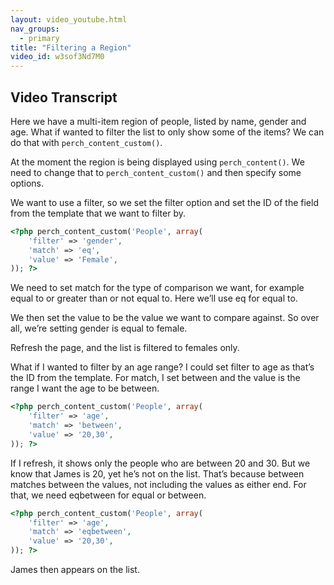 ```yaml
---
layout: video_youtube.html
nav_groups:
  - primary
title: "Filtering a Region"
video_id: w3sof3Nd7M0
---
```

## Video Transcript

Here we have a multi-item region of people, listed by name, gender and age. What if wanted to filter the list to only show some of the items? We can do that with `perch_content_custom()`.

At the moment the region is being displayed using `perch_content()`. We need to change that to `perch_content_custom()` and then specify some options.

We want to use a filter, so we set the filter option and set the ID of the field from the template that we want to filter by.

```php
<?php perch_content_custom('People', array(
    'filter' => 'gender', 
    'match' => 'eq',
    'value' => 'Female',
)); ?>
```

We need to set match for the type of comparison we want, for example equal to or greater than or not equal to. Here we’ll use eq for equal to.

We then set the value to be the value we want to compare against. So over all, we’re setting gender is equal to female.

Refresh the page, and the list is filtered to females only.

What if I wanted to filter by an age range? I could set filter to age as that’s the ID from the template. For match, I set between and the value is the range I want the age to be between.

```php
<?php perch_content_custom('People', array(
    'filter' => 'age', 
    'match' => 'between',
    'value' => '20,30',
)); ?>
```

If I refresh, it shows only the people who are between 20 and 30. But we know that James is 20, yet he’s not on the list. That’s because between matches between the values, not including the values as either end. For that, we need eqbetween for equal or between.

```php
<?php perch_content_custom('People', array(
    'filter' => 'age', 
    'match' => 'eqbetween',
    'value' => '20,30',
)); ?>
```

James then appears on the list.

